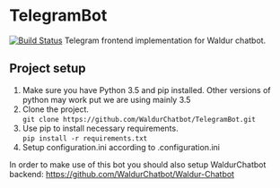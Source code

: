 # TelegramBot
[![Build Status](https://travis-ci.org/WaldurChatbot/TelegramBot.svg?branch=master)](https://travis-ci.org/WaldurChatbot/TelegramBot)
Telegram frontend implementation for Waldur chatbot.

## Project setup  

1. Make sure you have Python 3.5 and pip installed. Other versions of python may work put we are using mainly 3.5
2. Clone the project.  
        `git clone https://github.com/WaldurChatbot/TelegramBot.git`  
3. Use pip to install necessary requirements.  
        `pip install -r requirements.txt`
4. Setup configuration.ini according to .configuration.ini

In order to make use of this bot you should also setup WaldurChatbot backend: https://github.com/WaldurChatbot/Waldur-Chatbot
